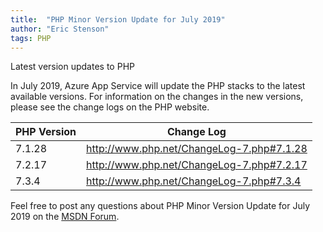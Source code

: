 ```yaml
---
title:  "PHP Minor Version Update for July 2019"
author: "Eric Stenson"
tags: PHP
---
```

Latest version updates to PHP

In July 2019, Azure App Service will update the PHP stacks to the latest available versions. For information on the changes in the new versions, please see the change logs on the PHP website.

PHP Version | Change Log
-- | --
7.1.28 | http://www.php.net/ChangeLog-7.php#7.1.28
7.2.17 | http://www.php.net/ChangeLog-7.php#7.2.17
7.3.4 | http://www.php.net/ChangeLog-7.php#7.3.4

Feel free to post any questions about PHP Minor Version Update for July 2019 on the [MSDN Forum](https://social.msdn.microsoft.com/forums/azure/en-US/home?forum=windowsazurewebsitespreview).
